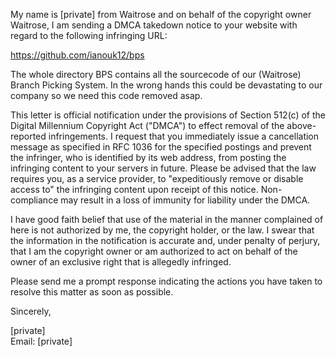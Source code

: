 My name is [private] from Waitrose and on behalf of the copyright
owner Waitrose, I am sending a DMCA takedown notice to your website with
regard to the following infringing URL:

https://github.com/ianouk12/bps

The whole directory BPS contains all the sourcecode of our (Waitrose)
Branch Picking System. In the wrong hands this could be devastating to our
company so we need this code removed asap.

This letter is official notification under the provisions of Section 512(c)
of the Digital Millennium Copyright Act ("DMCA") to effect removal of the
above-reported infringements. I request that you immediately issue a
cancellation message as specified in RFC 1036 for the specified postings
and prevent the infringer, who is identified by its web address, from
posting the infringing content to your servers in future. Please be advised
that the law requires you, as a service provider, to "expeditiously remove
or disable access to" the infringing content upon receipt of this notice.
Non-compliance may result in a loss of immunity for liability under the
DMCA.

I have good faith belief that use of the material in the manner complained
of here is not authorized by me, the copyright holder, or the law. I swear
that the information in the notification is accurate and, under penalty of
perjury, that I am the copyright owner or am authorized to act on behalf of
the owner of an exclusive right that is allegedly infringed.

Please send me a prompt response indicating the actions you have taken to
resolve this matter as soon as possible.

Sincerely,

[private]  
Email: [private]
